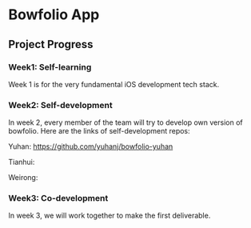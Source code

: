 # Bowfolio App 

## Project Progress

### Week1: Self-learning

Week 1 is for the very fundamental iOS development tech stack.


### Week2: Self-development

In week 2, every member of the team will try to develop own version of bowfolio.
Here are the links of self-development repos:

Yuhan: https://github.com/yuhanj/bowfolio-yuhan

Tianhui: 

Weirong: 

### Week3: Co-development

In week 3, we will work together to make the first deliverable.
